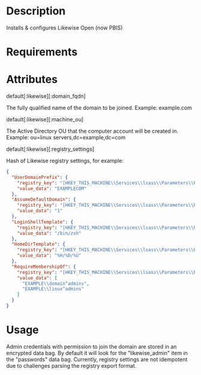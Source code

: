 Description
===========

Installs & configures Likewise Open (now PBIS)

Requirements
============

Attributes
==========

default[:likewise][:domain_fqdn]

The fully qualified name of the domain to be joined. Example: example.com

default[:likewise][:machine_ou]

The Active Directory OU that the computer account will be created in. Example: ou=linux servers,dc=example,dc=com

default[:likewise][:registry_settings]

Hash of Likewise registry settings, for example:

```json
{
  "UserDomainPrefix": {
    "registry_key": "[HKEY_THIS_MACHINE\\Services\\lsass\\Parameters\\Providers\\ActiveDirectory\\]",
    "value_data": "EXAMPLECOM"
  },
  "AssumeDefaultDomain": {
    "registry_key": "[HKEY_THIS_MACHINE\\Services\\lsass\\Parameters\\Providers\\ActiveDirectory\\]",
    "value_data": "1"
  },
  "LoginShellTemplate": {
    "registry_key": "[HKEY_THIS_MACHINE\\Services\\lsass\\Parameters\\Providers\\ActiveDirectory\\]",
    "value_data": "/bin/zsh"
  },
  "HomeDirTemplate": {
    "registry_key": "[HKEY_THIS_MACHINE\\Services\\lsass\\Parameters\\Providers\\ActiveDirectory\\]",
    "value_data": "%H/%D/%U"
  },
  "RequireMembershipOf": {
    "registry_key": "[HKEY_THIS_MACHINE\\Services\\lsass\\Parameters\\Providers\\ActiveDirectory\\]",
    "value_data": [
      "EXAMPLE\\domain^admins",
      "EXAMPLE\\linux^admins"
    ]
  }
}
```

Usage
=====

Admin credentials with permission to join the domain are stored in an encrypted data bag.  By default it
will look for the "likewise_admin" item in the "passwords" data bag.  Currently, registry settings are
not idempotent due to challenges parsing the registry export format.

